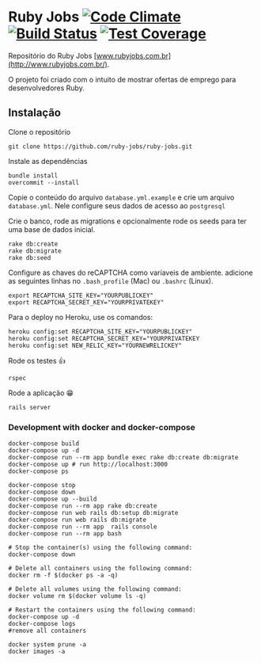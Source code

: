 # Ruby Jobs [![Code Climate](https://codeclimate.com/github/ruby-jobs/ruby-jobs/badges/gpa.svg)](https://codeclimate.com/github/ruby-jobs/ruby-jobs) [![Build Status](https://github.com/ruby-jobs/ruby-jobs/workflows/CI/badge.svg)](https://travis-ci.org/ruby-jobs/ruby-jobs) [![Test Coverage](https://codeclimate.com/github/ruby-jobs/ruby-jobs/badges/coverage.svg)](https://codeclimate.com/github/ruby-jobs/ruby-jobs)

Repositório do Ruby Jobs [www.rubyjobs.com.br](http://www.rubyjobs.com.br/).

O projeto foi criado com o intuito de mostrar ofertas de emprego para desenvolvedores Ruby.

## Instalação

Clone o repositório

```
git clone https://github.com/ruby-jobs/ruby-jobs.git
```

Instale as dependências

```
bundle install
overcommit --install
```

Copie o conteúdo do arquivo `database.yml.example` e crie um arquivo `database.yml`. Nele configure seus dados de acesso ao `postgresql`

Crie o banco, rode as migrations e opcionalmente rode os seeds para ter uma base de dados inicial.

```
rake db:create
rake db:migrate
rake db:seed
```

Configure as chaves do reCAPTCHA como varíaveis de ambiente. adicione as seguintes linhas no `.bash_profile` (Mac) ou `.bashrc` (Linux).
  
    export RECAPTCHA_SITE_KEY="YOURPUBLICKEY"
    export RECAPTCHA_SECRET_KEY="YOURPRIVATEKEY"


Para o deploy no Heroku, use os comandos:


    heroku config:set RECAPTCHA_SITE_KEY="YOURPUBLICKEY"
    heroku config:set RECAPTCHA_SECRET_KEY="YOURPRIVATEKEY
    heroku config:set NEW_RELIC_KEY="YOURNEWRELICKEY"


Rode os testes :+1:

```
rspec
```

Rode a aplicação :grin:

```
rails server
```

### Development with docker and docker-compose

```shell script
docker-compose build
docker-compose up -d
docker-compose run --rm app bundle exec rake db:create db:migrate
docker-compose up # run http://localhost:3000
docker-compose ps

docker-compose stop
docker-compose down
docker-compose up --build
docker-compose run --rm app rake db:create
docker-compose run web rails db:setup db:migrate 
docker-compose run web rails db:migrate 
docker-compose run --rm app  rails console
docker-compose run --rm app bash

# Stop the container(s) using the following command:
docker-compose down

# Delete all containers using the following command:
docker rm -f $(docker ps -a -q)

# Delete all volumes using the following command:
docker volume rm $(docker volume ls -q)

# Restart the containers using the following command:
docker-compose up -d
docker-compose logs
#remove all containers

docker system prune -a
docker images -a
```

